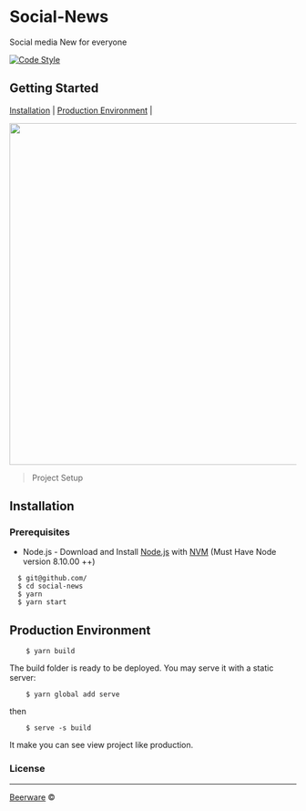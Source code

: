 # Social-News

Social media New for everyone

[![Code Style](https://img.shields.io/badge/code%20style-standard-green.svg)](https://github.com/feross/standard)

## Getting Started
[Installation](#installation) |
[Production Environment](#production-environment) |

<p>
  <img src="https://media.sproutsocial.com/uploads/2013/12/Recurring_Social-News_640x300.png" width="600">
  <blockquote>
  Project Setup
  </blockquote>
</p>

## Installation

### Prerequisites
- Node.js - Download and Install [Node.js](https://nodejs.org/en/) with [NVM](https://github.com/creationix/nvm) (Must Have Node version 8.10.00 ++)

```
  $ git@github.com/
  $ cd social-news
  $ yarn
  $ yarn start
```

## Production Environment

```
    $ yarn build
```
The build folder is ready to be deployed. You may serve it with a static server:
```
    $ yarn global add serve
```
then
```
    $ serve -s build
```
It make you can see view project like production.


### License
----

[Beerware](https://en.wikipedia.org/wiki/Beerware "Beerware") © 
